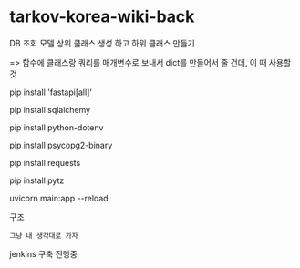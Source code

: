 # tarkov-korea-wiki-back

DB 조회 모델 상위 클래스 생성 하고 하위 클래스 만들기 

=> 함수에 클래스랑 쿼리를 매개변수로 보내서 dict를 만들어서 줄 건데, 이 때 사용할 것 

pip install 'fastapi[all]'

pip install sqlalchemy

pip install python-dotenv

pip install psycopg2-binary

pip install requests

pip install pytz

uvicorn main:app --reload

구조
```
그냥 내 생각대로 가자
```

jenkins 구축 진행중